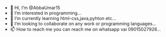 - 👋 Hi, I’m @AbbaUmar15
- 👀 I’m interested in programming...
- 🌱 I’m currently learning html-css,java,pyhton etc...
- 💞️ I’m looking to collaborate on any work or programming languages...
- 📫 How to reach me you can reach me on whatsapp vai 09015027926...

<!---
AbbaUmar15/AbbaUmar15 is a ✨ special ✨ repository because its `README.md` (this file) appears on your GitHub profile.
You can click the Preview link to take a look at your changes.
--->
